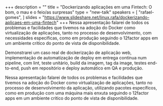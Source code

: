 +++
description = ""
title = "Dockerizando aplicações em uma Fintech: O bom, o mau e o feio/as surpresas"
type = "new-talk"
speakers = [
        "rafael-gomes",
]
slides = "https://www.slideshare.net/linux.rafa/dockerizando-aplicaes-em-uma-fintech"
+++
Nessa apresentação falarei de todos os problemas e facilidades que tivemos na adoção do Docker como virtualização de aplicações, tanto no processo de desenvolvimento, com necessidades específicas, como em produção seguindo o 12factor apps em um ambiente critico do ponto de vista de disponibilidade.

Demonstrarei um caso real de dockerização de aplicação web, implementação de automatização de deploy em entrega contínua num pipeline, com lint, teste unitário, build da imagem, tag da image, testes end-to-end, push em repositório e deploy automático em QA e produção.

Nessa apresentação falarei de todos os problemas e facilidades que tivemos na adoção do Docker como virtualização de aplicações, tanto no processo de desenvolvimento da aplicação, utilizando pacotes específicos, como em produção com uma máquina mais enxuta seguindo o 12factor apps em um ambiente critico do ponto de vista de disponibilidade.
